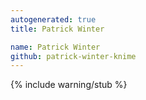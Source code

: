 ```yaml
---
autogenerated: true
title: Patrick Winter

name: Patrick Winter
github: patrick-winter-knime
---
```


{% include warning/stub %}

